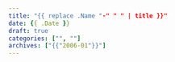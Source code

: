```yaml
---
title: "{{ replace .Name "-" " " | title }}"
date: {{ .Date }}
draft: true
categories: ["", ""]
archives: ["{{"2006-01"}}"]
---
```


